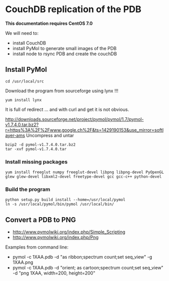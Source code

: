 CouchDB replication of the PDB
==============================

__This documentation requires CentOS 7.0__

We will need to:
* install CouchDB
* install PyMol to generate small images of the PDB
* install node to rsync PDB and create the couchDB
 

Install PyMol
-------------
```
cd /usr/local/src
```
Download the program from sourceforge using lynx !!!

```
yum install lynx
```

It is full of redirect ... and with curl and get it is not obvious.

http://downloads.sourceforge.net/project/pymol/pymol/1.7/pymol-v1.7.4.0.tar.bz2?r=https%3A%2F%2Fwww.google.ch%2F&ts=1429190153&use_mirror=softlayer-ams
Uncompress and untar

```
bzip2 -d pymol-v1.7.4.0.tar.bz2 
tar -xvf pymol-v1.7.4.0.tar
````

### Install missing packages
```
yum install freeglut numpy freeglut-devel libpng libpng-devel PyOpenGL glew glew-devel libxml2-devel freetype-devel gcc gcc-c++ python-devel
```

### Build the program
````
python setup.py build install --home=/usr/local/pymol
ln -s /usr/local/pymol/bin/pymol /usr/local/bin/
````

## Convert a PDB to PNG
* http://www.pymolwiki.org/index.php/Simple_Scripting
* http://www.pymolwiki.org/index.php/Png

Examples from command line:

* pymol -c 1XAA.pdb -d "as ribbon;spectrum count;set seq_view"  -g 1XAA.png
* pymol -c 1XAA.pdb -d "orient; as cartoon;spectrum count;set seq_view" -d "png 1XAA, width=200, height=200"


